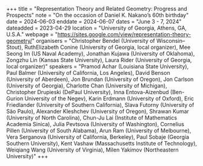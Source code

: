 +++
title = "Representation Theory and Related Geometry: Progress and Prospects"
note = "On the occasion of Daniel K. Nakano’s 60th birthday"
date = 2024-06-03
enddate = 2024-06-07
dates = "June 3 - 7, 2024"
dateadded = 2023-04-29
location = "University of Georgia, Athens, GA, U.S.A."
webpage = "https://sites.google.com/view/representation-theory-geometry/"
organisers = "Christopher Bendel (University of Wisconsin–Stout), RuthElizabeth Conine (University of Georgia, local organizer), Mee Seong Im (US Naval Academy), Jonathan Kujawa (University of Oklahoma), Zongzhu Lin (Kansas State University), Laura Rider (University of Georgia, local organizer)"
speakers = "Pramod Achar (Louisiana State University), Paul Balmer (University of California, Los Angeles), David Benson (University of Aberdeen), Jon Brundan (University of Oregon), Jon Carlson (University of Georgia), Charlotte Chan (University of Michigan), Christopher Drupieski (DePaul University), Inna Entova-Aizenbud (Ben-Gurion University of the Negev), Karin Erdmann (University of Oxford), Eric Friedlander (University of Southern California), Slava Futorny (University of São Paulo), Alexander Kleshchev (University of Oregon), Shrawan Kumar (University of North Carolina), Chun-Ju Lai (Institute of Mathematics Academia Sinica), Julia Pevtsova (University of Washington), Cornelius Pillen (University of South Alabama), Arun Ram (University of Melbourne), Vera Serganova (University of California, Berkeley), Paul Sobaje (Georgia Southern University), Kent Vashaw (Massachusetts Institute of Technology), Weiqiang Wang (University of Virginia), Milen Yakimov (Northeastern University)"
+++
